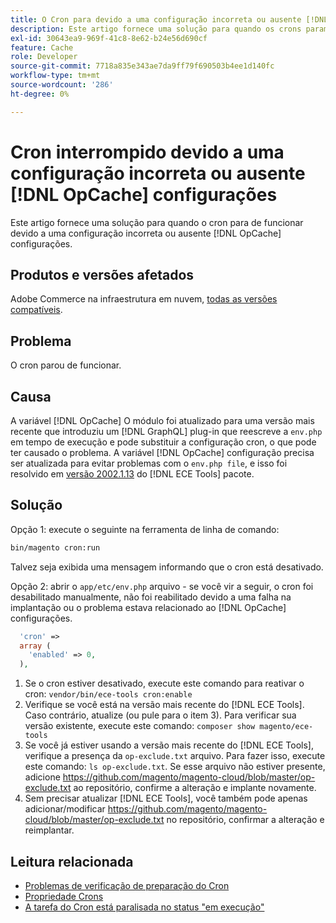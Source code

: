 ```yaml
---
title: O Cron para devido a uma configuração incorreta ou ausente [!DNL OpCache] configurações
description: Este artigo fornece uma solução para quando os crons param de funcionar devido a uma configuração incorreta ou ausente [!DNL OpCache] configurações.
exl-id: 30643ea9-969f-41c8-8e62-b24e56d690cf
feature: Cache
role: Developer
source-git-commit: 7718a835e343ae7da9ff79f690503b4ee1d140fc
workflow-type: tm+mt
source-wordcount: '286'
ht-degree: 0%

---
```


# Cron interrompido devido a uma configuração incorreta ou ausente [!DNL OpCache] configurações

Este artigo fornece uma solução para quando o cron para de funcionar devido a uma configuração incorreta ou ausente [!DNL OpCache] configurações.

## Produtos e versões afetados

Adobe Commerce na infraestrutura em nuvem, [todas as versões compatíveis](https://magento.com/sites/default/files/magento-software-lifecycle-policy.pdf).

## Problema

O cron parou de funcionar.

## Causa

A variável [!DNL OpCache] O módulo foi atualizado para uma versão mais recente que introduziu um [!DNL GraphQL] plug-in que reescreve a `env.php` em tempo de execução e pode substituir a configuração cron, o que pode ter causado o problema. A variável [!DNL OpCache] configuração precisa ser atualizada para evitar problemas com o `env.php file`, e isso foi resolvido em [versão 2002.1.13](/docs/commerce-cloud-service/user-guide/release-notes/ece-tools-package.html?lang=en#v2002.1.13) do [!DNL ECE Tools] pacote.

## Solução

Opção 1: execute o seguinte na ferramenta de linha de comando:

```bash
bin/magento cron:run
```

Talvez seja exibida uma mensagem informando que o cron está desativado.

Opção 2: abrir o `app/etc/env.php` arquivo - se você vir a seguir, o cron foi desabilitado manualmente, não foi reabilitado devido a uma falha na implantação ou o problema estava relacionado ao [!DNL OpCache] configurações.

```php
  'cron' =>
  array (
    'enabled' => 0,
  ),
```

1. Se o cron estiver desativado, execute este comando para reativar o cron: `vendor/bin/ece-tools cron:enable`
1. Verifique se você está na versão mais recente do [!DNL ECE Tools]. Caso contrário, atualize (ou pule para o item 3). Para verificar sua versão existente, execute este comando:
   `composer show magento/ece-tools`
1. Se você já estiver usando a versão mais recente do [!DNL ECE Tools], verifique a presença da `op-exclude.txt` arquivo. Para fazer isso, execute este comando:
   `ls op-exclude.txt`.
Se esse arquivo não estiver presente, adicione https://github.com/magento/magento-cloud/blob/master/op-exclude.txt ao repositório, confirme a alteração e implante novamente.
1. Sem precisar atualizar [!DNL ECE Tools], você também pode apenas adicionar/modificar https://github.com/magento/magento-cloud/blob/master/op-exclude.txt no repositório, confirmar a alteração e reimplantar.

## Leitura relacionada

* [Problemas de verificação de preparação do Cron](/docs/commerce-knowledge-base/kb/troubleshooting/miscellaneous/cron-readiness-check-issues.html)
* [Propriedade Crons](/docs/commerce-cloud-service/user-guide/configure/app/properties/crons-property.html)
* [A tarefa do Cron está paralisada no status &quot;em execução&quot;](/docs/commerce-knowledge-base/kb/troubleshooting/miscellaneous/cron-job-is-stuck-in-running-status.html)
